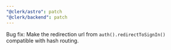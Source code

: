 ```yaml
---
"@clerk/astro": patch
"@clerk/backend": patch
---
```


Bug fix: Make the redirection url from `auth().redirectToSignIn()` compatible with hash routing. 
